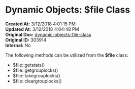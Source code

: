 # Dynamic Objects: $file Class

**Created At:** 3/12/2018 4:01:15 PM  
**Updated At:** 3/12/2018 4:04:48 PM  
**Original Doc:** [dynamic-objects-file-class](https://docs.jbase.com/42948-dynamic-objects/dynamic-objects-file-class)  
**Original ID:** 303914  
**Internal:** No  

The following methods can be utilized from the **$file** class:

- $file::getstats()
- $file::getgrouplocks()
- $file::takegrouplocks()
- $file::cleargrouplocks()
